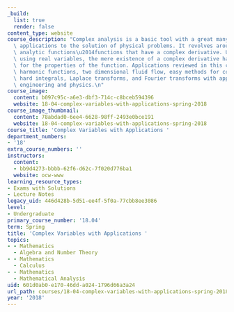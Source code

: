 ```yaml
---
_build:
  list: true
  render: false
content_type: website
course_description: "Complex analysis is a basic tool with a great many practical\
  \ applications to the solution of physical problems. It revolves around complex\
  \ analytic functions\u2014functions that have a complex derivative. Unlike calculus\
  \ using real variables, the mere existence of a complex derivative has strong implications\
  \ for the properties of the function. Applications reviewed in this class include\
  \ harmonic functions, two dimensional fluid flow, easy methods for computing (seemingly)\
  \ hard integrals, Laplace transforms, and Fourier transforms with applications to\
  \ engineering and physics.\n"
course_image:
  content: b097c95c-a6e3-dbf3-714c-c8bceb594396
  website: 18-04-complex-variables-with-applications-spring-2018
course_image_thumbnail:
  content: 78abdad0-6ee4-6628-98ff-2493e0bce191
  website: 18-04-complex-variables-with-applications-spring-2018
course_title: 'Complex Variables with Applications '
department_numbers:
- '18'
extra_course_numbers: ''
instructors:
  content:
  - bb9d4273-bbbb-62f6-d62c-7f020d776ba1
  website: ocw-www
learning_resource_types:
- Exams with Solutions
- Lecture Notes
legacy_uid: 446d428b-5d51-ee4f-5f0a-77cbb8ee3086
level:
- Undergraduate
primary_course_number: '18.04'
term: Spring
title: 'Complex Variables with Applications '
topics:
- - Mathematics
  - Algebra and Number Theory
- - Mathematics
  - Calculus
- - Mathematics
  - Mathematical Analysis
uid: 601d0ab0-e170-46dd-a024-1796d66a3a24
url_path: courses/18-04-complex-variables-with-applications-spring-2018
year: '2018'
---
```

